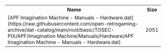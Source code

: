 <table>
<tr><th>Name</th><th>Size</th></tr>
<tr><td>[APF Imagination Machine - Manuals - Hardware.dat](https://raw.githubusercontent.com/open-retrogaming-archive/dat-catalog/main/root/basic/TOSEC-PIX/APF/Imagination Machine/Manuals/Hardware/APF Imagination Machine - Manuals - Hardware.dat)</td><td>2051</td></tr>
</table>
